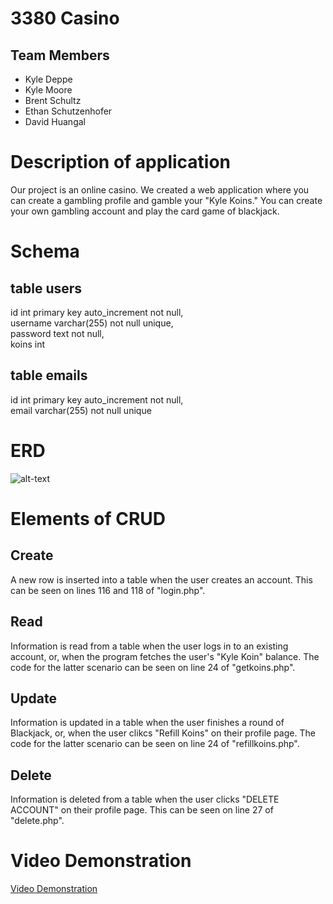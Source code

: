 # 3380 Casino

## Team Members
* Kyle Deppe
* Kyle Moore
* Brent Schultz
* Ethan Schutzenhofer
* David Huangal

# Description of application
Our project is an online casino. We created a web application where you can create a gambling profile and gamble your "Kyle Koins."
You can create your own gambling account and play the card game of blackjack. 
# Schema
## table users
id int primary key auto_increment not null,  
username varchar(255) not null unique,  
password text not null,  
koins int  


## table emails 
id int primary key auto_increment not null,  
email varchar(255) not null unique  

# ERD
![alt-text](https://i.imgur.com/E5FSl5C.png "3380 Casino ERD")

# Elements of CRUD
## Create
A new row is inserted into a table when the user creates an account. This can be seen on lines 116 and 118 of "login.php".

## Read
Information is read from a table when the user logs in to an existing account, or, when the program fetches the user's "Kyle Koin" balance. The code for the latter scenario can be seen on line 24 of "getkoins.php".

## Update
Information is updated in a table when the user finishes a round of Blackjack, or, when the user clikcs "Refill Koins" on their profile page. The code for the latter scenario can be seen on line 24 of "refillkoins.php".

## Delete
Information is deleted from a table when the user clicks "DELETE ACCOUNT" on their profile page. This can be seen on line 27 of "delete.php".


# Video Demonstration
[Video Demonstration](https://www.youtube.com/watch?v=NHeSKsrFsVk "Video Demonstration")
